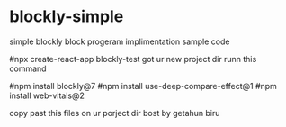 # blockly-simple
simple blockly block progeram implimentation sample code

#npx create-react-app blockly-test
got ur new project dir
runn this command

#npm install blockly@7
#npm install use-deep-compare-effect@1
#npm install web-vitals@2

copy past this files on ur porject dir
bost by getahun biru
